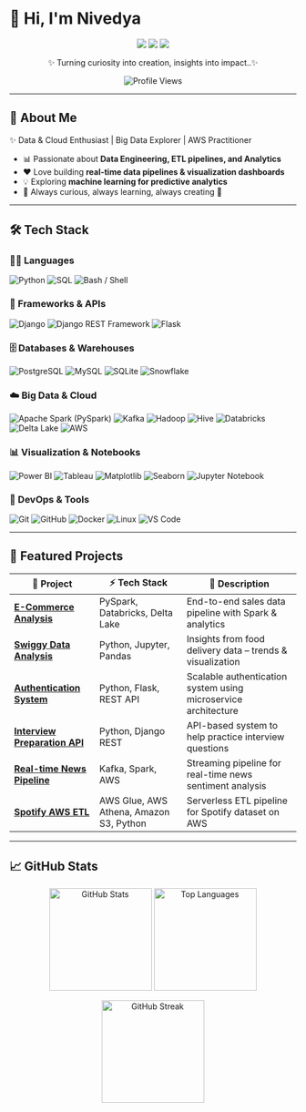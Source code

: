 # 👋 Hi, I'm Nivedya  

<p align="center">
  <a href="https://linkedin.com/in/nivedya-k"><img src="https://img.shields.io/badge/LinkedIn-blue?style=for-the-badge&logo=linkedin" /></a>
  <a href="mailto:nivedyak1112@gmail.com"><img src="https://img.shields.io/badge/Email-red?style=for-the-badge&logo=gmail" /></a>
  <a href="https://github.com/Nivedya2000"><img src="https://img.shields.io/badge/Portfolio-black?style=for-the-badge&logo=firefox" /></a>
</p>

<p align="center">
  ✨ Turning curiosity into creation, insights into impact..✨
</p>

<p align="center">
  <img src="https://komarev.com/ghpvc/?username=Nivedya2000&label=Profile%20Views&color=blue&style=flat-square" alt="Profile Views" />
</p>

---

## 🚀 About Me  

✨ Data & Cloud Enthusiast | Big Data Explorer | AWS Practitioner  

- 📊 Passionate about **Data Engineering, ETL pipelines, and Analytics**  
- ❤️ Love building **real-time data pipelines & visualization dashboards**  
- 💡 Exploring **machine learning for predictive analytics**  
- 🌱 Always curious, always learning, always creating 🚀  

---

## 🛠 Tech Stack  

### 👩‍💻 Languages  
![Python](https://img.shields.io/badge/Python-3776AB?style=for-the-badge&logo=python&logoColor=white)
![SQL](https://img.shields.io/badge/SQL-025E8C?style=for-the-badge&logo=postgresql&logoColor=white)
![Bash / Shell](https://img.shields.io/badge/Bash%20%2F%20Shell-121011?style=for-the-badge&logo=gnu-bash&logoColor=white)

### 🧩 Frameworks & APIs  
![Django](https://img.shields.io/badge/Django-092E20?style=for-the-badge&logo=django&logoColor=white)
![Django REST Framework](https://img.shields.io/badge/Django%20REST%20Framework-092E20?style=for-the-badge&logo=django&logoColor=white)
![Flask](https://img.shields.io/badge/Flask-000000?style=for-the-badge&logo=flask&logoColor=white)

### 🗄️ Databases & Warehouses  
![PostgreSQL](https://img.shields.io/badge/PostgreSQL-316192?style=for-the-badge&logo=postgresql&logoColor=white)
![MySQL](https://img.shields.io/badge/MySQL-005C84?style=for-the-badge&logo=mysql&logoColor=white)
![SQLite](https://img.shields.io/badge/SQLite-003B57?style=for-the-badge&logo=sqlite&logoColor=white)
![Snowflake](https://img.shields.io/badge/Snowflake-29B5E8?style=for-the-badge&logo=snowflake&logoColor=white)

### ☁️ Big Data & Cloud  
![Apache Spark (PySpark)](https://img.shields.io/badge/Apache%20Spark-E25A1C?style=for-the-badge&logo=apachespark&logoColor=white)
![Kafka](https://img.shields.io/badge/Apache%20Kafka-231F20?style=for-the-badge&logo=apachekafka&logoColor=white)
![Hadoop](https://img.shields.io/badge/Hadoop-66CCFF?style=for-the-badge&logo=apachehadoop&logoColor=black)
![Hive](https://img.shields.io/badge/Hive-FDEE21?style=for-the-badge&logo=apachehive&logoColor=black)
![Databricks](https://img.shields.io/badge/Databricks-FF3621?style=for-the-badge&logo=databricks&logoColor=white)
![Delta Lake](https://img.shields.io/badge/Delta%20Lake-0A8FDC?style=for-the-badge)
![AWS](https://img.shields.io/badge/AWS-FF9900?style=for-the-badge&logo=amazonaws&logoColor=white)

### 📊 Visualization & Notebooks  
![Power BI](https://img.shields.io/badge/Power%20BI-F2C811?style=for-the-badge&logo=powerbi&logoColor=black)
![Tableau](https://img.shields.io/badge/Tableau-E97627?style=for-the-badge&logo=tableau&logoColor=white)
![Matplotlib](https://img.shields.io/badge/Matplotlib-11557C?style=for-the-badge&logo=matplotlib&logoColor=white)
![Seaborn](https://img.shields.io/badge/Seaborn-4EABE6?style=for-the-badge&logo=python&logoColor=white)
![Jupyter Notebook](https://img.shields.io/badge/Jupyter-F37626?style=for-the-badge&logo=jupyter&logoColor=white)

### 🔧 DevOps & Tools  
![Git](https://img.shields.io/badge/Git-F05032?style=for-the-badge&logo=git&logoColor=white)
![GitHub](https://img.shields.io/badge/GitHub-181717?style=for-the-badge&logo=github&logoColor=white)
![Docker](https://img.shields.io/badge/Docker-2496ED?style=for-the-badge&logo=docker&logoColor=white)
![Linux](https://img.shields.io/badge/Linux-FCC624?style=for-the-badge&logo=linux&logoColor=black)
![VS Code](https://img.shields.io/badge/VS%20Code-007ACC?style=for-the-badge&logo=visualstudiocode&logoColor=white)


---

## 🚀 Featured Projects  

| 🔗 Project | ⚡ Tech Stack | 📖 Description |
|------------|--------------|----------------|
| [**E-Commerce Analysis**](https://github.com/Nivedya2000/ecommerce-analysis) | PySpark, Databricks, Delta Lake | End-to-end sales data pipeline with Spark & analytics |
| [**Swiggy Data Analysis**](https://github.com/Nivedya2000/swiggydata_analysis) | Python, Jupyter, Pandas | Insights from food delivery data – trends & visualization |
| [**Authentication System**](https://github.com/Nivedya2000/Microservice-Based-Authentication-System) | Python, Flask, REST API | Scalable authentication system using microservice architecture |
| [**Interview Preparation API**](https://github.com/Nivedya2000/Interview-Preparation-API) | Python, Django REST | API-based system to help practice interview questions |
| [**Real-time News Pipeline**](https://github.com/Nivedya2000/RealTimeNewsPipeline) | Kafka, Spark, AWS | Streaming pipeline for real-time news sentiment analysis |
| [**Spotify AWS ETL**](https://github.com/Nivedya2000/spotify-aws-etl) | AWS Glue, AWS Athena, Amazon S3, Python | Serverless ETL pipeline for Spotify dataset on AWS |

---

## 📈 GitHub Stats  

<p align="center">
  <img src="https://github-readme-stats.vercel.app/api?username=Nivedya2000&show_icons=true&theme=tokyonight&hide_border=false&bg_color=0D1117&title_color=58A6FF&text_color=C9D1D9&icon_color=FFB86C" alt="GitHub Stats" height="180"/>
  <img src="https://github-readme-stats.vercel.app/api/top-langs/?username=Nivedya2000&layout=compact&theme=tokyonight&hide_border=false&bg_color=0D1117&title_color=58A6FF&text_color=C9D1D9" alt="Top Languages" height="180"/>
</p>

<p align="center">
  <img src="https://streak-stats.demolab.com?user=Nivedya2000&theme=tokyonight&background=0D1117&stroke=58A6FF&ring=FFB86C&fire=FF6E96&currStreakLabel=58A6FF&sideNums=58A6FF&currStreakNum=FFB86C&sideLabels=C9D1D9&dates=8B949E" alt="GitHub Streak" height="180"/>
</p>




